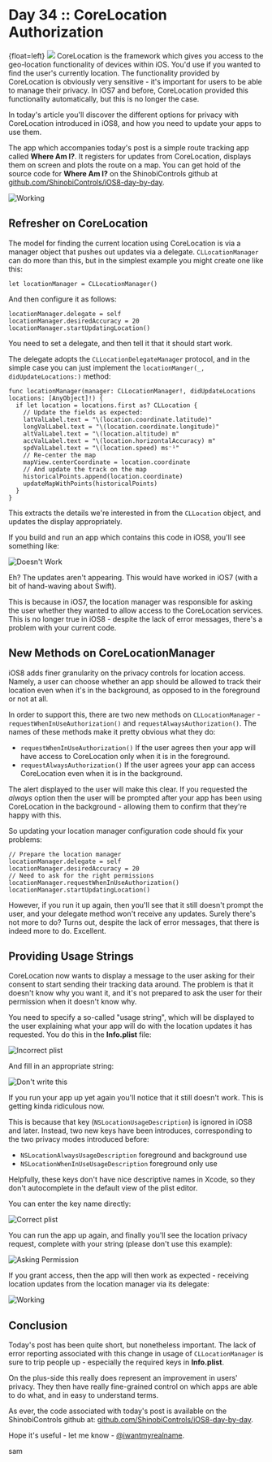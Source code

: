 # Day 34 :: CoreLocation Authorization

{float=left}
![](images/34/thumbnail.png)
CoreLocation is the framework which gives you access to the geo-location
functionality of devices within iOS. You'd use if you wanted to find the user's
currently location. The functionality provided by CoreLocation is obviously very
sensitive - it's important for users to be able to manage their privacy. In iOS7
and before, CoreLocation provided this functionality automatically, but this is
no longer the case.

In today's article you'll discover the different options for privacy with
CoreLocation introduced in iOS8, and how you need to update your apps to use
them.

The app which accompanies today's post is a simple route tracking app called
__Where Am I?__. It registers for updates from CoreLocation, displays them on
screen and plots the route on a map. You can get hold of the source code for
__Where Am I?__ on the ShinobiControls github at
[github.com/ShinobiControls/iOS8-day-by-day](https://github.com/ShinobiControls/iOS8-day-by-day).

![Working](images/34/working.png)

## Refresher on CoreLocation

The model for finding the current location using CoreLocation is via a manager
object that pushes out updates via a delegate. `CLLocationManager` can do more
than this, but in the simplest example you might create one like this:

    let locationManager = CLLocationManager()

And then configure it as follows:

    locationManager.delegate = self
    locationManager.desiredAccuracy = 20
    locationManager.startUpdatingLocation()

You need to set a delegate, and then tell it that it should start work.

The delegate adopts the `CLLocationDelegateManager` protocol, and in the
simple case you can just implement the `locationManger(_, didUpdateLocations:)`
method:

    func locationManager(manager: CLLocationManager!, didUpdateLocations locations: [AnyObject]!) {
      if let location = locations.first as? CLLocation {
        // Update the fields as expected:
        latValLabel.text = "\(location.coordinate.latitude)"
        longValLabel.text = "\(location.coordinate.longitude)"
        altValLabel.text = "\(location.altitude) m"
        accValLabel.text = "\(location.horizontalAccuracy) m"
        spdValLabel.text = "\(location.speed) ms⁻¹"
        // Re-center the map
        mapView.centerCoordinate = location.coordinate
        // And update the track on the map
        historicalPoints.append(location.coordinate)
        updateMapWithPoints(historicalPoints)
      }
    }

This extracts the details we're interested in from the `CLLocation` object, and
updates the display appropriately.

If you build and run an app which contains this code in iOS8, you'll see
something like:

![Doesn't Work](images/34/not_working.png)

Eh? The updates aren't appearing. This would have worked in iOS7 (with a bit of
hand-waving about Swift).

This is because in iOS7, the location manager was responsible for asking the
user whether they wanted to allow access to the CoreLocation services. This is
no longer true in iOS8 - despite the lack of error messages, there's a problem
with your current code.


## New Methods on CoreLocationManager

iOS8 adds finer granularity on the privacy controls for location access. Namely,
a user can choose whether an app should be allowed to track their location even
when it's in the background, as opposed to in the foreground or not at all.

In order to support this, there are two new methods on `CLLocationManager` - 
`requestWhenInUseAuthorization()` and `requestAlwaysAuthorization()`. The names
of these methods make it pretty obvious what they do:

- `requestWhenInUseAuthorization()` If the user agrees then your app will have
access to CoreLocation only when it is in the foreground.
- `requestAlwaysAuthorization()` If the user agrees your app can access
CoreLocation even when it is in the background.

The alert displayed to the user will make this clear. If you requested the
_always_ option then the user will be prompted after your app has been using
CoreLocation in the background - allowing them to confirm that they're happy
with this.

So updating your location manager configuration code should fix your problems:

    // Prepare the location manager
    locationManager.delegate = self
    locationManager.desiredAccuracy = 20
    // Need to ask for the right permissions
    locationManager.requestWhenInUseAuthorization()
    locationManager.startUpdatingLocation()

However, if you run it up again, then you'll see that it still doesn't prompt
the user, and your delegate method won't receive any updates. Surely there's not
more to do? Turns out, despite the lack of error messages, that there is indeed
more to do. Excellent.


## Providing Usage Strings

CoreLocation now wants to display a message to the user asking for their consent
to start sending their tracking data around. The problem is that it doesn't know
why you want it, and it's not prepared to ask the user for their permission when
it doesn't know why.

You need to specify a so-called "usage string", which will be displayed to the
user explaining what your app will do with the location updates it has
requested. You do this in the __Info.plist__ file:

![Incorrect plist](images/34/old_plist.png)

And fill in an appropriate string:

![Don't write this](images/34/added_string.png)

If you run your app up yet again you'll notice that it still doesn't work. This
is getting kinda ridiculous now.

This is because that key (`NSLocationUsageDescription`) is ignored in iOS8 and
later. Instead, two new keys have been introduces, corresponding to the two
privacy modes introduced before:

- `NSLocationAlwaysUsageDescription` foreground and background use
- `NSLocationWhenInUseUsageDescription` foreground only use

Helpfully, these keys don't have nice descriptive names in Xcode, so they don't
autocomplete in the default view of the plist editor.

You can enter the key name directly:

![Correct plist](images/34/correct_plist.png)

You can run the app up again, and finally you'll see the location privacy
request, complete with your string (please don't use this example):

![Asking Permission](images/34/asking_permission.png)

If you grant access, then the app will then work as expected - receiving
location updates from the location manager via its delegate:

![Working](images/34/working.png)


## Conclusion

Today's post has been quite short, but nonetheless important. The lack of error
reporting associated with this change in usage of `CLLocationManager` is sure to
trip people up - especially the required keys in __Info.plist__.

On the plus-side this really does represent an improvement in users' privacy.
They then have really fine-grained control on which apps are able to do what,
and in easy to understand terms.

As ever, the code associated with today's post is available on the
ShinobiControls github at:
[github.com/ShinobiControls/iOS8-day-by-day](https://github.com/ShinobiControls/iOS8-day-by-day).

Hope it's useful - let me know - 
[@iwantmyrealname](https://twitter.com/iwantmyrealname).


sam

